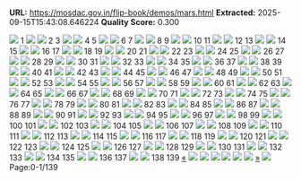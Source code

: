 # 

**URL:** https://mosdac.gov.in/flip-book/demos/mars.html
**Extracted:** 2025-09-15T15:43:08.646224
**Quality Score:** 0.300

![](https://mosdac.gov.in/flip-book/demos/Mars-atlas/thumb/Page1.jpg)
1
![](https://mosdac.gov.in/flip-book/demos/Mars-atlas/thumb/Page2.jpg) ![](https://mosdac.gov.in/flip-book/demos/Mars-atlas/thumb/Page3.jpg)
2 3
![](https://mosdac.gov.in/flip-book/demos/Mars-atlas/thumb/Page4.jpg) ![](https://mosdac.gov.in/flip-book/demos/Mars-atlas/thumb/Page5.jpg)
4 5
![](https://mosdac.gov.in/flip-book/demos/Mars-atlas/thumb/Page6.jpg) ![](https://mosdac.gov.in/flip-book/demos/Mars-atlas/thumb/Page7.jpg)
6 7
![](https://mosdac.gov.in/flip-book/demos/Mars-atlas/thumb/Page8.jpg) ![](https://mosdac.gov.in/flip-book/demos/Mars-atlas/thumb/Page9.jpg)
8 9
![](https://mosdac.gov.in/flip-book/demos/Mars-atlas/thumb/Page10.jpg) ![](https://mosdac.gov.in/flip-book/demos/Mars-atlas/thumb/Page11.jpg)
10 11
![](https://mosdac.gov.in/flip-book/demos/Mars-atlas/thumb/Page12.jpg) ![](https://mosdac.gov.in/flip-book/demos/Mars-atlas/thumb/Page13.jpg)
12 13
![](https://mosdac.gov.in/flip-book/demos/Mars-atlas/thumb/Page14.jpg) ![](https://mosdac.gov.in/flip-book/demos/Mars-atlas/thumb/Page15.jpg)
14 15
![](https://mosdac.gov.in/flip-book/demos/Mars-atlas/thumb/Page16.jpg) ![](https://mosdac.gov.in/flip-book/demos/Mars-atlas/thumb/Page17.jpg)
16 17
![](https://mosdac.gov.in/flip-book/demos/Mars-atlas/thumb/Page18.jpg) ![](https://mosdac.gov.in/flip-book/demos/Mars-atlas/thumb/Page19.jpg)
18 19
![](https://mosdac.gov.in/flip-book/demos/Mars-atlas/thumb/Page20.jpg) ![](https://mosdac.gov.in/flip-book/demos/Mars-atlas/thumb/Page21.jpg)
20 21
![](https://mosdac.gov.in/flip-book/demos/Mars-atlas/thumb/Page22.jpg) ![](https://mosdac.gov.in/flip-book/demos/Mars-atlas/thumb/Page23.jpg)
22 23
![](https://mosdac.gov.in/flip-book/demos/Mars-atlas/thumb/Page24.jpg) ![](https://mosdac.gov.in/flip-book/demos/Mars-atlas/thumb/Page25.jpg)
24 25
![](https://mosdac.gov.in/flip-book/demos/Mars-atlas/thumb/Page26.jpg) ![](https://mosdac.gov.in/flip-book/demos/Mars-atlas/thumb/Page27.jpg)
26 27
![](https://mosdac.gov.in/flip-book/demos/Mars-atlas/thumb/Page28.jpg) ![](https://mosdac.gov.in/flip-book/demos/Mars-atlas/thumb/Page29.jpg)
28 29
![](https://mosdac.gov.in/flip-book/demos/Mars-atlas/thumb/Page30.jpg) ![](https://mosdac.gov.in/flip-book/demos/Mars-atlas/thumb/Page31.jpg)
30 31
![](https://mosdac.gov.in/flip-book/demos/Mars-atlas/thumb/Page32.jpg) ![](https://mosdac.gov.in/flip-book/demos/Mars-atlas/thumb/Page33.jpg)
32 33
![](https://mosdac.gov.in/flip-book/demos/Mars-atlas/thumb/Page34.jpg) ![](https://mosdac.gov.in/flip-book/demos/Mars-atlas/thumb/Page35.jpg)
34 35
![](https://mosdac.gov.in/flip-book/demos/Mars-atlas/thumb/Page36.jpg) ![](https://mosdac.gov.in/flip-book/demos/Mars-atlas/thumb/Page37.jpg)
36 37
![](https://mosdac.gov.in/flip-book/demos/Mars-atlas/thumb/Page38.jpg) ![](https://mosdac.gov.in/flip-book/demos/Mars-atlas/thumb/Page39.jpg)
38 39
![](https://mosdac.gov.in/flip-book/demos/Mars-atlas/thumb/Page40.jpg) ![](https://mosdac.gov.in/flip-book/demos/Mars-atlas/thumb/Page41.jpg)
40 41
![](https://mosdac.gov.in/flip-book/demos/Mars-atlas/thumb/Page42.jpg) ![](https://mosdac.gov.in/flip-book/demos/Mars-atlas/thumb/Page43.jpg)
42 43
![](https://mosdac.gov.in/flip-book/demos/Mars-atlas/thumb/Page44.jpg) ![](https://mosdac.gov.in/flip-book/demos/Mars-atlas/thumb/Page45.jpg)
44 45
![](https://mosdac.gov.in/flip-book/demos/Mars-atlas/thumb/Page46.jpg) ![](https://mosdac.gov.in/flip-book/demos/Mars-atlas/thumb/Page47.jpg)
46 47
![](https://mosdac.gov.in/flip-book/demos/Mars-atlas/thumb/Page48.jpg) ![](https://mosdac.gov.in/flip-book/demos/Mars-atlas/thumb/Page49.jpg)
48 49
![](https://mosdac.gov.in/flip-book/demos/Mars-atlas/thumb/Page50.jpg) ![](https://mosdac.gov.in/flip-book/demos/Mars-atlas/thumb/Page51.jpg)
50 51
![](https://mosdac.gov.in/flip-book/demos/Mars-atlas/thumb/Page52.jpg) ![](https://mosdac.gov.in/flip-book/demos/Mars-atlas/thumb/Page53.jpg)
52 53
![](https://mosdac.gov.in/flip-book/demos/Mars-atlas/thumb/Page54.jpg) ![](https://mosdac.gov.in/flip-book/demos/Mars-atlas/thumb/Page55.jpg)
54 55
![](https://mosdac.gov.in/flip-book/demos/Mars-atlas/thumb/Page56.jpg) ![](https://mosdac.gov.in/flip-book/demos/Mars-atlas/thumb/Page57.jpg)
56 57
![](https://mosdac.gov.in/flip-book/demos/Mars-atlas/thumb/Page58.jpg) ![](https://mosdac.gov.in/flip-book/demos/Mars-atlas/thumb/Page59.jpg)
58 59
![](https://mosdac.gov.in/flip-book/demos/Mars-atlas/thumb/Page60.jpg) ![](https://mosdac.gov.in/flip-book/demos/Mars-atlas/thumb/Page61.jpg)
60 61
![](https://mosdac.gov.in/flip-book/demos/Mars-atlas/thumb/Page62.jpg) ![](https://mosdac.gov.in/flip-book/demos/Mars-atlas/thumb/Page63.jpg)
62 63
![](https://mosdac.gov.in/flip-book/demos/Mars-atlas/thumb/Page64.jpg) ![](https://mosdac.gov.in/flip-book/demos/Mars-atlas/thumb/Page65.jpg)
64 65
![](https://mosdac.gov.in/flip-book/demos/Mars-atlas/thumb/Page66.jpg) ![](https://mosdac.gov.in/flip-book/demos/Mars-atlas/thumb/Page67.jpg)
66 67
![](https://mosdac.gov.in/flip-book/demos/Mars-atlas/thumb/Page68.jpg) ![](https://mosdac.gov.in/flip-book/demos/Mars-atlas/thumb/Page69.jpg)
68 69
![](https://mosdac.gov.in/flip-book/demos/Mars-atlas/thumb/Page70.jpg) ![](https://mosdac.gov.in/flip-book/demos/Mars-atlas/thumb/Page71.jpg)
70 71
![](https://mosdac.gov.in/flip-book/demos/Mars-atlas/thumb/Page72.jpg) ![](https://mosdac.gov.in/flip-book/demos/Mars-atlas/thumb/Page73.jpg)
72 73
![](https://mosdac.gov.in/flip-book/demos/Mars-atlas/thumb/Page74.jpg) ![](https://mosdac.gov.in/flip-book/demos/Mars-atlas/thumb/Page75.jpg)
74 75
![](https://mosdac.gov.in/flip-book/demos/Mars-atlas/thumb/Page76.jpg) ![](https://mosdac.gov.in/flip-book/demos/Mars-atlas/thumb/Page77.jpg)
76 77
![](https://mosdac.gov.in/flip-book/demos/Mars-atlas/thumb/Page78.jpg) ![](https://mosdac.gov.in/flip-book/demos/Mars-atlas/thumb/Page79.jpg)
78 79
![](https://mosdac.gov.in/flip-book/demos/Mars-atlas/thumb/Page80.jpg) ![](https://mosdac.gov.in/flip-book/demos/Mars-atlas/thumb/Page81.jpg)
80 81
![](https://mosdac.gov.in/flip-book/demos/Mars-atlas/thumb/Page82.jpg) ![](https://mosdac.gov.in/flip-book/demos/Mars-atlas/thumb/Page83.jpg)
82 83
![](https://mosdac.gov.in/flip-book/demos/Mars-atlas/thumb/Page84.jpg) ![](https://mosdac.gov.in/flip-book/demos/Mars-atlas/thumb/Page85.jpg)
84 85
![](https://mosdac.gov.in/flip-book/demos/Mars-atlas/thumb/Page86.jpg) ![](https://mosdac.gov.in/flip-book/demos/Mars-atlas/thumb/Page87.jpg)
86 87
![](https://mosdac.gov.in/flip-book/demos/Mars-atlas/thumb/Page88.jpg) ![](https://mosdac.gov.in/flip-book/demos/Mars-atlas/thumb/Page89.jpg)
88 89
![](https://mosdac.gov.in/flip-book/demos/Mars-atlas/thumb/Page90.jpg) ![](https://mosdac.gov.in/flip-book/demos/Mars-atlas/thumb/Page91.jpg)
90 91
![](https://mosdac.gov.in/flip-book/demos/Mars-atlas/thumb/Page92.jpg) ![](https://mosdac.gov.in/flip-book/demos/Mars-atlas/thumb/Page93.jpg)
92 93
![](https://mosdac.gov.in/flip-book/demos/Mars-atlas/thumb/Page94.jpg) ![](https://mosdac.gov.in/flip-book/demos/Mars-atlas/thumb/Page95.jpg)
94 95
![](https://mosdac.gov.in/flip-book/demos/Mars-atlas/thumb/Page96.jpg) ![](https://mosdac.gov.in/flip-book/demos/Mars-atlas/thumb/Page97.jpg)
96 97
![](https://mosdac.gov.in/flip-book/demos/Mars-atlas/thumb/Page98.jpg) ![](https://mosdac.gov.in/flip-book/demos/Mars-atlas/thumb/Page99.jpg)
98 99
![](https://mosdac.gov.in/flip-book/demos/Mars-atlas/thumb/Page100.jpg) ![](https://mosdac.gov.in/flip-book/demos/Mars-atlas/thumb/Page101.jpg)
100 101
![](https://mosdac.gov.in/flip-book/demos/Mars-atlas/thumb/Page102.jpg) ![](https://mosdac.gov.in/flip-book/demos/Mars-atlas/thumb/Page103.jpg)
102 103
![](https://mosdac.gov.in/flip-book/demos/Mars-atlas/thumb/Page104.jpg) ![](https://mosdac.gov.in/flip-book/demos/Mars-atlas/thumb/Page105.jpg)
104 105
![](https://mosdac.gov.in/flip-book/demos/Mars-atlas/thumb/Page106.jpg) ![](https://mosdac.gov.in/flip-book/demos/Mars-atlas/thumb/Page107.jpg)
106 107
![](https://mosdac.gov.in/flip-book/demos/Mars-atlas/thumb/Page108.jpg) ![](https://mosdac.gov.in/flip-book/demos/Mars-atlas/thumb/Page109.jpg)
108 109
![](https://mosdac.gov.in/flip-book/demos/Mars-atlas/thumb/Page110.jpg) ![](https://mosdac.gov.in/flip-book/demos/Mars-atlas/thumb/Page111.jpg)
110 111
![](https://mosdac.gov.in/flip-book/demos/Mars-atlas/thumb/Page112.jpg) ![](https://mosdac.gov.in/flip-book/demos/Mars-atlas/thumb/Page113.jpg)
112 113
![](https://mosdac.gov.in/flip-book/demos/Mars-atlas/thumb/Page114.jpg) ![](https://mosdac.gov.in/flip-book/demos/Mars-atlas/thumb/Page115.jpg)
114 115
![](https://mosdac.gov.in/flip-book/demos/Mars-atlas/thumb/Page116.jpg) ![](https://mosdac.gov.in/flip-book/demos/Mars-atlas/thumb/Page117.jpg)
116 117
![](https://mosdac.gov.in/flip-book/demos/Mars-atlas/thumb/Page118.jpg) ![](https://mosdac.gov.in/flip-book/demos/Mars-atlas/thumb/Page119.jpg)
118 119
![](https://mosdac.gov.in/flip-book/demos/Mars-atlas/thumb/Page120.jpg) ![](https://mosdac.gov.in/flip-book/demos/Mars-atlas/thumb/Page121.jpg)
120 121
![](https://mosdac.gov.in/flip-book/demos/Mars-atlas/thumb/Page122.jpg) ![](https://mosdac.gov.in/flip-book/demos/Mars-atlas/thumb/Page123.jpg)
122 123
![](https://mosdac.gov.in/flip-book/demos/Mars-atlas/thumb/Page124.jpg) ![](https://mosdac.gov.in/flip-book/demos/Mars-atlas/thumb/Page125.jpg)
124 125
![](https://mosdac.gov.in/flip-book/demos/Mars-atlas/thumb/Page126.jpg) ![](https://mosdac.gov.in/flip-book/demos/Mars-atlas/thumb/Page127.jpg)
126 127
![](https://mosdac.gov.in/flip-book/demos/Mars-atlas/thumb/Page128.jpg) ![](https://mosdac.gov.in/flip-book/demos/Mars-atlas/thumb/Page129.jpg)
128 129
![](https://mosdac.gov.in/flip-book/demos/Mars-atlas/thumb/Page130.jpg) ![](https://mosdac.gov.in/flip-book/demos/Mars-atlas/thumb/Page131.jpg)
130 131
![](https://mosdac.gov.in/flip-book/demos/Mars-atlas/thumb/Page132.jpg) ![](https://mosdac.gov.in/flip-book/demos/Mars-atlas/thumb/Page133.jpg)
132 133
![](https://mosdac.gov.in/flip-book/demos/Mars-atlas/thumb/Page134.jpg) ![](https://mosdac.gov.in/flip-book/demos/Mars-atlas/thumb/Page135.jpg)
134 135
![](https://mosdac.gov.in/flip-book/demos/Mars-atlas/thumb/Page136.jpg) ![](https://mosdac.gov.in/flip-book/demos/Mars-atlas/thumb/Page137.jpg)
136 137
![](https://mosdac.gov.in/flip-book/demos/Mars-atlas/thumb/Page138.jpg) ![](https://mosdac.gov.in/flip-book/demos/Mars-atlas/thumb/Page139.jpg)
138 139
[«](https://mosdac.gov.in/flip-book/demos/mars.html)
![](https://mosdac.gov.in/flip-book/demos/Mars-atlas/Page1.jpg)
![](https://mosdac.gov.in/flip-book/demos/Mars-atlas/Page2.jpg)
![](https://mosdac.gov.in/flip-book/demos/Mars-atlas/Page3.jpg)
![](https://mosdac.gov.in/flip-book/demos/Mars-atlas/Page4.jpg)
![](https://mosdac.gov.in/flip-book/demos/Mars-atlas/Page5.jpg)
![](https://mosdac.gov.in/flip-book/demos/Mars-atlas/Page6.jpg)
[»](https://mosdac.gov.in/flip-book/demos/mars.html)
![](https://mosdac.gov.in/flip-book/demos/ocean/icons8-microsoft-30.png)
Page:0-1/139
